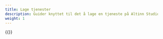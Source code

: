 ```yaml
---
title: Lage tjenester
description: Guider knyttet til det å lage en tjeneste på Altinn Studio
weight: 1
---
```


{{<children />}}